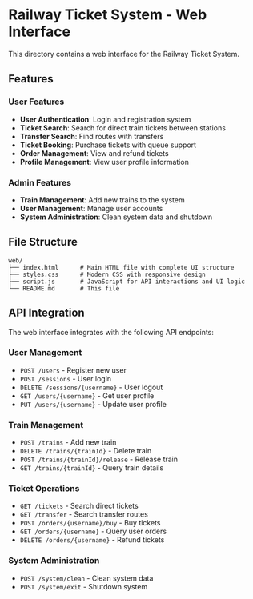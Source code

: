 # Railway Ticket System - Web Interface

This directory contains a web interface for the Railway Ticket System.

## Features

### User Features
- **User Authentication**: Login and registration system
- **Ticket Search**: Search for direct train tickets between stations
- **Transfer Search**: Find routes with transfers
- **Ticket Booking**: Purchase tickets with queue support
- **Order Management**: View and refund tickets
- **Profile Management**: View user profile information

### Admin Features
- **Train Management**: Add new trains to the system
- **User Management**: Manage user accounts
- **System Administration**: Clean system data and shutdown

## File Structure

```
web/
├── index.html      # Main HTML file with complete UI structure
├── styles.css      # Modern CSS with responsive design
├── script.js       # JavaScript for API interactions and UI logic
└── README.md       # This file
```

## API Integration

The web interface integrates with the following API endpoints:

### User Management
- `POST /users` - Register new user
- `POST /sessions` - User login
- `DELETE /sessions/{username}` - User logout
- `GET /users/{username}` - Get user profile
- `PUT /users/{username}` - Update user profile

### Train Management
- `POST /trains` - Add new train
- `DELETE /trains/{trainId}` - Delete train
- `POST /trains/{trainId}/release` - Release train
- `GET /trains/{trainId}` - Query train details

### Ticket Operations
- `GET /tickets` - Search direct tickets
- `GET /transfer` - Search transfer routes
- `POST /orders/{username}/buy` - Buy tickets
- `GET /orders/{username}` - Query user orders
- `DELETE /orders/{username}` - Refund tickets

### System Administration
- `POST /system/clean` - Clean system data
- `POST /system/exit` - Shutdown system